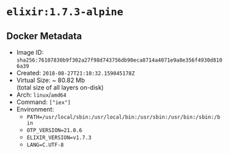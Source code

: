 # `elixir:1.7.3-alpine`

## Docker Metadata

- Image ID: `sha256:76107830b9f302a27f98d743756db90eca8714a4071e9a8e356f4930d8106a39`
- Created: `2018-08-27T21:10:32.159045178Z`
- Virtual Size: ~ 80.82 Mb  
  (total size of all layers on-disk)
- Arch: `linux`/`amd64`
- Command: `["iex"]`
- Environment:
  - `PATH=/usr/local/sbin:/usr/local/bin:/usr/sbin:/usr/bin:/sbin:/bin`
  - `OTP_VERSION=21.0.6`
  - `ELIXIR_VERSION=v1.7.3`
  - `LANG=C.UTF-8`
